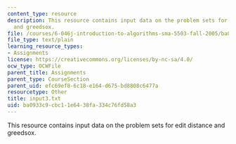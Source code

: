 ```yaml
---
content_type: resource
description: This resource contains input data on the problem sets for edit distance
  and greedsox.
file: /courses/6-046j-introduction-to-algorithms-sma-5503-fall-2005/ba0933c9cbc11e6438fa334c76fd58a3_input3.txt
file_type: text/plain
learning_resource_types:
- Assignments
license: https://creativecommons.org/licenses/by-nc-sa/4.0/
ocw_type: OCWFile
parent_title: Assignments
parent_type: CourseSection
parent_uid: efc69ef8-6c18-e164-d675-bd8808c6477a
resourcetype: Other
title: input3.txt
uid: ba0933c9-cbc1-1e64-38fa-334c76fd58a3
---
```

This resource contains input data on the problem sets for edit distance and greedsox.
